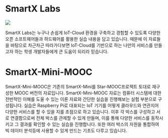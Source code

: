 # SmartX Labs
![](https://raw.githubusercontent.com/SmartX-Labs/Mini/master/images/SmartX-Labs.JPG)

SmartX Labs는 누구나 손쉽게 IoT-Cloud 환경을 구축하고 경험할 수 있도록 다양한 오픈 소프트웨어들과 하드웨어를 활용한 실습 내용을 담고 있습니다. 때문에 이 자료들을 바탕으로 차근차근 따라가다보면 IoT-Cloud를 기반으로 하는 나만의 서비스를 만들고자 하는 학생 개발자들에게 큰 도움이 되리라 믿습니다.

# SmartX-Mini-MOOC 
[](https://github.com/SmartX-Labs/SmartX-Mini/tree/master/SmartX-Mini-MOOC%20Collection)

SmartX-Mini-MOOC은 기존의 SmartX-Mini를 Star-MOOC프로젝트 토대로 재구성한 MOOC 버전의 자료입니다. SmartX-Mini-MOOC 자료는 컴퓨터 시스템에 대한 전반적인 이해를 도울 수 있는 이론 자료와 간단한 실습을 진행해보는 실험 부분으로 구성됩니다. 실습은 Raspberry Pi로 대표되는 IoT 기기를 어떻게 클라우드와 연관지어 다양한 서비스를 할 수 있을 지를 초점으로 하고 있습니다. 이후 각 박스를 구성하고 서로 연결함으로써 전체 박스를 관제할 수 있게 만들며, 이를 통해 다양한 서비스를 동작시키고 그 결과를 확인할 수 있는 실습을 진행합니다. 또한 여러 박스의 자원을 통합하여 빅 데이터 분석등에 사용할 수 있게 만드는 기초도 다루고 있습니다.
